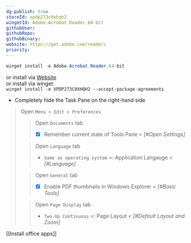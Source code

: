 ```yaml
---
dg-publish: true
storeId: xpdp273c0xhqh2
wingetId: Adobe.Acrobat.Reader.64-bit
githubUser: 
githubRepo: 
githubBinary: 
website: https://get.adobe.com/reader/
priority:
---
```



```powershell
winget install -e Adobe.Acrobat.Reader.64-bit
```
or install via [Website](https://get.adobe.com/reader/)  
or install via winget:  
`winget install -e XPDP273C0XHQH2 --accept-package-agreements`

- Completely hide the Task Pane on the right-hand side

>  Open `Menu > Edit > Preferences`
>
>> Open `Documents` tab 
>> - [x] Remember current state of Tools Pane *< [#Open Settings]*
>
>> Open `Language` tab
>> - `Same as operating system` =:  Application Langauge *< [#Language]*
> 
>> Open `General` tab
>> - [x] Enable PDF thumbnails in Windows Explorer *< [#Basic Tools]*
> 
>> Open `Page Display` tab
>> - `Two-Up Continuous` =: Page Layout *< [#Default Layout and Zoom]*



[[Install office apps]]